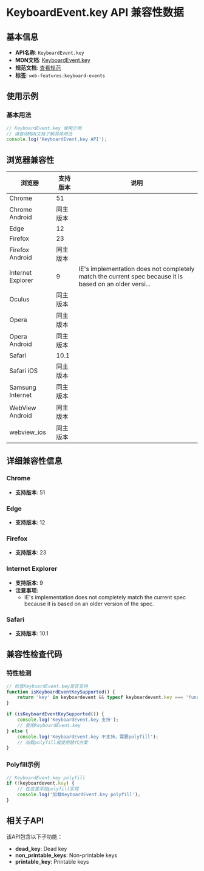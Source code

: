 # KeyboardEvent.key API 兼容性数据

## 基本信息

- **API名称**: `KeyboardEvent.key`
- **MDN文档**: [KeyboardEvent.key](https://developer.mozilla.org/docs/Web/API/KeyboardEvent/key)
- **规范文档**: [查看规范](https://w3c.github.io/uievents/#dom-keyboardevent-key)
- **标签**: `web-features:keyboard-events`

## 使用示例

### 基本用法

```javascript
// KeyboardEvent.key 使用示例
// 请查阅MDN文档了解具体用法
console.log('KeyboardEvent.key API');
```

## 浏览器兼容性

| 浏览器 | 支持版本 | 说明 |
|--------|----------|------|
| Chrome | 51 |  |
| Chrome Android | 同主版本 |  |
| Edge | 12 |  |
| Firefox | 23 |  |
| Firefox Android | 同主版本 |  |
| Internet Explorer | 9 | IE's implementation does not completely match the current spec because it is based on an older versi... |
| Oculus | 同主版本 |  |
| Opera | 同主版本 |  |
| Opera Android | 同主版本 |  |
| Safari | 10.1 |  |
| Safari iOS | 同主版本 |  |
| Samsung Internet | 同主版本 |  |
| WebView Android | 同主版本 |  |
| webview_ios | 同主版本 |  |

## 详细兼容性信息

### Chrome

- **支持版本**: 51

### Edge

- **支持版本**: 12

### Firefox

- **支持版本**: 23

### Internet Explorer

- **支持版本**: 9
- **注意事项**:
  - IE's implementation does not completely match the current spec because it is based on an older version of the spec.

### Safari

- **支持版本**: 10.1

## 兼容性检查代码

### 特性检测

```javascript
// 检查KeyboardEvent.key是否支持
function isKeyboardEventKeySupported() {
    return 'key' in keyboardevent && typeof keyboardevent.key === 'function';
}

if (isKeyboardEventKeySupported()) {
    console.log('KeyboardEvent.key 支持');
    // 使用KeyboardEvent.key
} else {
    console.log('KeyboardEvent.key 不支持，需要polyfill');
    // 加载polyfill或使用替代方案
}
```

### Polyfill示例

```javascript
// KeyboardEvent.key polyfill
if (!keyboardevent.key) {
    // 在这里添加polyfill实现
    console.log('加载KeyboardEvent.key polyfill');
}
```

## 相关子API

该API包含以下子功能：

- **dead_key**: Dead key
- **non_printable_keys**: Non-printable keys
- **printable_key**: Printable keys

